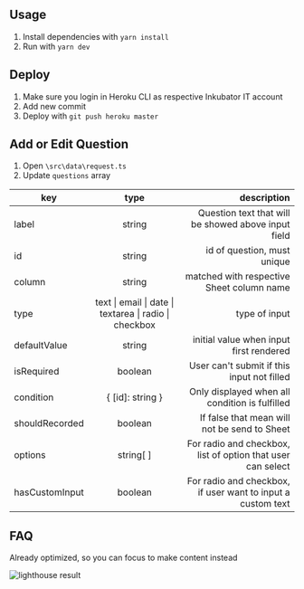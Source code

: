## Usage

1. Install dependencies with `yarn install`
2. Run with `yarn dev`

## Deploy

1. Make sure you login in Heroku CLI as respective Inkubator IT account
2. Add new commit
3. Deploy with `git push heroku master`

## Add or Edit Question

1. Open `\src\data\request.ts`
2. Update `questions` array

| key            |                          type                          |                                                 description |
| -------------- | :----------------------------------------------------: | ----------------------------------------------------------: |
| label          |                         string                         |         Question text that will be showed above input field |
| id             |                         string                         |                                 id of question, must unique |
| column         |                         string                         |                   matched with respective Sheet column name |
| type           | text \| email \| date \| textarea \| radio \| checkbox |                                               type of input |
| defaultValue   |                         string                         |                     initial value when input first rendered |
| isRequired     |                        boolean                         |                  User can't submit if this input not filled |
| condition      |                    { [id]: string }                    |              Only displayed when all condition is fulfilled |
| shouldRecorded |                        boolean                         |                If false that mean will not be send to Sheet |
| options        |                       string[ ]                        | For radio and checkbox, list of option that user can select |
| hasCustomInput |                        boolean                         | For radio and checkbox, if user want to input a custom text |

## FAQ

Already optimized, so you can focus to make content instead

![lighthouse result](https://i.ibb.co/Xs5JLBq/Annotation-2020-02-19-004052.png)

